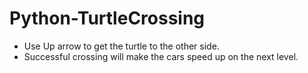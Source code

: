 # Python-TurtleCrossing
* Use Up arrow to get the turtle to the other side.
* Successful crossing will make the cars speed up on the next level.
